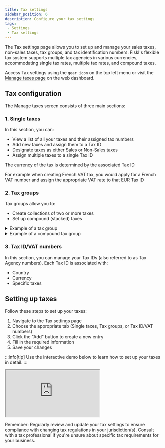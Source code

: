```yaml
---
title: Tax settings
sidebar_position: 6
description: Configure your tax settings
tags:
 - Settings
 - Tax settings
---
```


The Tax settings page allows you to set up and manage your sales taxes, non-sales taxes, tax groups, and tax identification numbers. Fiskl's flexible tax system supports multiple tax agencies in various currencies, accommodating single tax rates, multiple tax rates, and compound taxes.

Access Tax settings using the `gear icon` on the top left menu or visit the [Manage taxes page](https://my.fiskl.com/manage-taxes) on the web dashboard.

## Tax configuration

The Manage taxes screen consists of three main sections:

### 1. Single taxes

In this section, you can:

- View a list of all your taxes and their assigned tax numbers
- Add new taxes and assign them to a Tax ID
- Designate taxes as either Sales or Non-Sales taxes
- Assign multiple taxes to a single Tax ID

The currency of the tax is determined by the associated Tax ID

For example when creating French VAT tax, you would apply for a French VAT number and assign the appropriate VAT rate to that EUR Tax ID

### 2. Tax groups

Tax groups allow you to:

- Create collections of two or more taxes
- Set up compound (stacked) taxes

<details>
  <summary>Example of a tax group</summary>

    In British Columbia, the sales tax group includes both the Goods and Services Tax (GST) and the Provincial Sales Tax (PST). These are applied together on sales transactions, with each tax having its own rate and rules but grouped for calculation and reporting purposes.

     An example of a tax group with three taxes:
    ```
    Tax Code A: 5% sales tax
    Tax Code B: 6% regional tax
    Tax Code C: 4% municipal tax
    ```
Let's say you purchase an item for $100. Here's how the non-compound tax group would be calculated:

  ```
    Tax Code A (5% sales tax):
    $100 × 0.05 = $5.00
    Tax Code B (6% regional tax):
    $100 × 0.06 = $6.00
    Tax Code C (4% municipal tax):
    $100 × 0.04 = $4.00
  ```

Total taxes: $5.00 + $6.00 + $4.00 = $15.00

</details>

<details>
  <summary>Example of a compound tax group</summary>

    In Quebec, Canada, the tax structure includes both the federal Goods and Services Tax (GST) and the provincial Quebec Sales Tax (QST).
```
    GST (Goods and Services Tax):
        This is a federal tax applied across Canada.
        The GST rate is 5%.
    QST (Quebec Sales Tax):
        This is a provincial tax specific to Quebec.
        The QST rate is 9.975%.
```

QST is calculated on the selling price plus GST.

```
    Base Price of an Item: $100
    GST Calculation: $100 × 0.05 = $5.00
    QST Calculation: ($100 + $5) × 0.09975 = $10.47
```

Total taxes: $5.00 (GST) + $10.47 (QST) = $15.47

Final price of the item: $100 + $15.47 = $115.47
</details>

### 3. Tax ID/VAT numbers

In this section, you can manage your Tax IDs (also referred to as Tax Agency numbers). Each Tax ID is associated with:

- Country
- Currency
- Specific taxes

## Setting up taxes

Follow these steps to set up your taxes:

1. Navigate to the Tax settings page
2. Choose the appropriate tab (Single taxes, Tax groups, or Tax ID/VAT numbers)
3. Click the "Add" button to create a new entry
4. Fill in the required information
5. Save your changes

:::info[tip]
Use the interactive demo below to learn how to set up your taxes in detail.
:::

<div style={{ position: 'relative', paddingBottom: '56.25%', height: 0, width: '100%' }}>
<iframe
style={{ position: 'absolute', top: 0, left: 0, width: '100%', height: '100%', border: 0 }}
src="https://demo.fiskl.com/e/clzfgbf21001skx0c7irtx3gl/tour"
allowFullScreen
webkitallowfullscreen="true"
mozallowfullscreen="true"
allowtransparency="true"
></iframe>
</div>

Remember: Regularly review and update your tax settings to ensure compliance with changing tax regulations in your jurisdiction(s). Consult with a tax professional if you're unsure about specific tax requirements for your business.
